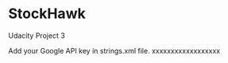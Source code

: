 # StockHawk
Udacity Project 3

Add your Google API key in strings.xml file.
<string name="google_app_id" translatable="false">xxxxxxxxxxxxxxxxxx</string>

